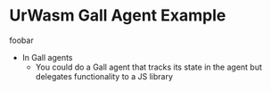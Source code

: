 # UrWasm Gall Agent Example

foobar

* In Gall agents
  * You could do a Gall agent that tracks its state in the agent but delegates functionality to a JS library

